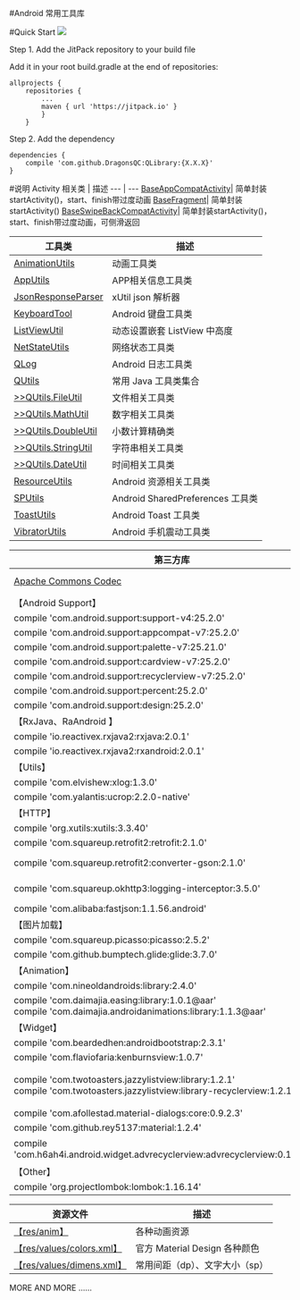 #Android 常用工具库

#Quick Start
[![](https://jitpack.io/v/DragonsQC/QLibrary.svg)](https://jitpack.io/#DragonsQC/QLibrary)

Step 1. Add the JitPack repository to your build file

Add it in your root build.gradle at the end of repositories:

    allprojects {
        repositories {
            ...
            maven { url 'https://jitpack.io' }
            }
        }

Step 2. Add the dependency

    dependencies {
        compile 'com.github.DragonsQC:QLibrary:{X.X.X}'
    }

#说明
 Activity 相关类 | 描述
 --- | ---
 [BaseAppCompatActivity](https://github.com/DragonsQC/QLibrary/blob/master/library/src/main/java/com/dqc/qlibrary/activity/BaseAppCompatActivity.java)| 简单封装startActivity()，start、finish带过度动画
 [BaseFragment](https://github.com/DragonsQC/QLibrary/blob/master/library/src/main/java/com/dqc/qlibrary/activity/BaseFragment.java)| 简单封装startActivity()
 [BaseSwipeBackCompatActivity](https://github.com/DragonsQC/QLibrary/blob/master/library/src/main/java/com/dqc/qlibrary/activity/BaseSwipeBackCompatActivity.java)| 简单封装startActivity()，start、finish带过度动画，可侧滑返回

 工具类 | 描述
 --- | ---
 [AnimationUtils](https://github.com/DragonsQC/QLibrary/blob/master/library/src/main/java/com/dqc/qlibrary/utils/AnimationUtils.java)| 动画工具类
 [AppUtils](https://github.com/DragonsQC/QLibrary/blob/master/library/src/main/java/com/dqc/qlibrary/utils/AppUtils.java)| APP相关信息工具类
 [JsonResponseParser](https://github.com/DragonsQC/QLibrary/blob/master/library/src/main/java/com/dqc/qlibrary/utils/JsonResponseParser.java)| xUtil json 解析器
 [KeyboardTool](https://github.com/DragonsQC/QLibrary/blob/master/library/src/main/java/com/dqc/qlibrary/utils/KeyboardTool.java)| Android 键盘工具类
 [ListViewUtil](https://github.com/DragonsQC/QLibrary/blob/master/library/src/main/java/com/dqc/qlibrary/utils/ListViewUtil.java)| 动态设置嵌套 ListView 中高度
 [NetStateUtils](https://github.com/DragonsQC/QLibrary/blob/master/library/src/main/java/com/dqc/qlibrary/utils/NetStateUtils.java)| 网络状态工具类
 [QLog](https://github.com/DragonsQC/QLibrary/blob/master/library/src/main/java/com/dqc/qlibrary/utils/QLog.java)| Android 日志工具类
 [QUtils](https://github.com/DragonsQC/QLibrary/blob/master/library/src/main/java/com/dqc/qlibrary/utils/QUtils.java)| 常用 Java 工具类集合
 [>>QUtils.FileUtil](https://github.com/DragonsQC/QLibrary/blob/master/library/src/main/java/com/dqc/qlibrary/utils/QUtils.java#L35)| 文件相关工具类
 [>>QUtils.MathUtil](https://github.com/DragonsQC/QLibrary/blob/master/library/src/main/java/com/dqc/qlibrary/utils/QUtils.java#L187)| 数字相关工具类
 [>>QUtils.DoubleUtil](https://github.com/DragonsQC/QLibrary/blob/master/library/src/main/java/com/dqc/qlibrary/utils/QUtils.java#L230)| 小数计算精确类
 [>>QUtils.StringUtil](https://github.com/DragonsQC/QLibrary/blob/master/library/src/main/java/com/dqc/qlibrary/utils/QUtils.java#L328)| 字符串相关工具类
 [>>QUtils.DateUtil](https://github.com/DragonsQC/QLibrary/blob/master/library/src/main/java/com/dqc/qlibrary/utils/QUtils.java#L410)| 时间相关工具类
 [ResourceUtils](https://github.com/DragonsQC/QLibrary/blob/master/library/src/main/java/com/dqc/qlibrary/utils/ResourceUtils.java)| Android 资源相关工具类
 [SPUtils](https://github.com/DragonsQC/QLibrary/blob/master/library/src/main/java/com/dqc/qlibrary/utils/SPUtils.java)| Android SharedPreferences 工具类
 [ToastUtils](https://github.com/DragonsQC/QLibrary/blob/master/library/src/main/java/com/dqc/qlibrary/utils/ToastUtils.java)| Android Toast 工具类
 [VibratorUtils](https://github.com/DragonsQC/QLibrary/blob/master/library/src/main/java/com/dqc/qlibrary/utils/VibratorUtils.java)| Android 手机震动工具类

 第三方库 | 描述
 --- | ---
 [Apache Commons Codec](https://github.com/DragonsQC/QLibrary/tree/master/library/src/main/java/com/dqc/qlibrary/library/codec)| Apache Commons Codec v1.10
 【Android Support】|
  compile 'com.android.support:support-v4:25.2.0' | support-v4
  compile 'com.android.support:appcompat-v7:25.2.0' | appcompat-v7
  compile 'com.android.support:palette-v7:25.21.0' | palette-v7
  compile 'com.android.support:cardview-v7:25.2.0' | cardview-v7
  compile 'com.android.support:recyclerview-v7:25.2.0' | recyclerview-v7
  compile 'com.android.support:percent:25.2.0' | percent
  compile 'com.android.support:design:25.2.0' | design
 【RxJava、RaAndroid 】|
  compile 'io.reactivex.rxjava2:rxjava:2.0.1' | RxJava
  compile 'io.reactivex.rxjava2:rxandroid:2.0.1' | RxAndroid
 【Utils】 |
  compile 'com.elvishew:xlog:1.3.0' | xlog
  compile 'com.yalantis:ucrop:2.2.0-native' | uCrop
 【HTTP】 |
  compile 'org.xutils:xutils:3.3.40' | xUtils3
  compile 'com.squareup.retrofit2:retrofit:2.1.0' | Retrofit2
  compile 'com.squareup.retrofit2:converter-gson:2.1.0' | Retrofit2 converter-gson
  compile 'com.squareup.okhttp3:logging-interceptor:3.5.0' | okhttp3 logging-interceptor
  compile 'com.alibaba:fastjson:1.1.56.android' | Fastjson
 【图片加载】 |
  compile 'com.squareup.picasso:picasso:2.5.2' | Picasso
  compile 'com.github.bumptech.glide:glide:3.7.0' | Glide
 【Animation】 |
  compile 'com.nineoldandroids:library:2.4.0' | NineoldAndroids
  compile 'com.daimajia.easing:library:1.0.1@aar'<br/> compile 'com.daimajia.androidanimations:library:1.1.3@aar' | AndroidViewAnimations
 【Widget】 |
  compile 'com.beardedhen:androidbootstrap:2.3.1' | Bootstrap
  compile 'com.flaviofaria:kenburnsview:1.0.7' | KenBurnsView
  compile 'com.twotoasters.jazzylistview:library:1.2.1'<br/> compile 'com.twotoasters.jazzylistview:library-recyclerview:1.2.1' | 带载入特效的ListView、GridView、RecyclerView
  compile 'com.afollestad.material-dialogs:core:0.9.2.3' | Material Dialogs
  compile 'com.github.rey5137:material:1.2.4' | Material Design Library
  compile 'com.h6ah4i.android.widget.advrecyclerview:advrecyclerview:0.10.3@aar' | 拖拽排序 Advanced RecyclerView
【Other】 |
  compile 'org.projectlombok:lombok:1.16.14' | lombok

 资源文件 | 描述
 --- | ---
  [【res/anim】](https://github.com/DragonsQC/QLibrary/tree/master/library/src/main/res/anim) | 各种动画资源
  [【res/values/colors.xml】](https://github.com/DragonsQC/QLibrary/blob/master/library/src/main/res/values/colors.xml) | 官方 Material Design 各种颜色
  [【res/values/dimens.xml】](https://github.com/DragonsQC/QLibrary/blob/master/library/src/main/res/values/dimens.xml) | 常用间距（dp）、文字大小（sp）

MORE AND MORE ......